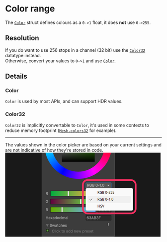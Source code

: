 # Color range

The [`Color`](https://docs.unity3d.com/ScriptReference/Color.html) struct defines colours as a `0->1` float, it does **not** use `0->255`.  

## Resolution
If you do want to use 256 stops in a channel (32 bit) use the [`Color32`](https://docs.unity3d.com/ScriptReference/Color32.html) datatype instead.  
Otherwise, convert your values to `0->1` and use [`Color`](https://docs.unity3d.com/ScriptReference/Color.html).  

## Details
### Color
`Color` is used by most APIs, and can support HDR values.
### Color32
`Color32` is implicitly convertable to `Color`, it's used in some contexts to reduce memory footprint ([`Mesh.colors32`](https://docs.unity3d.com/ScriptReference/Mesh-colors32.html) for example).

---

The values shown in the color picker are based on your current settings and are not indicative of how they're stored in code.  
![Unity's color picker](color-picker.png)
